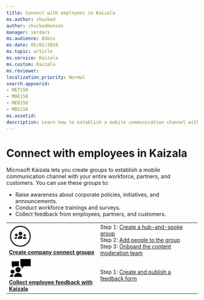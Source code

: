 ```yaml
---
title: Connect with employees in Kaizala
ms.author: chucked
author: chuckedmonson
manager: serdars
ms.audience: Admin
ms.date: 05/02/2019
ms.topic: article
ms.service: Kaizala
ms.custom: Kaizala
ms.reviewer: 
localization_priority: Normal
search.appverid:
- MET150
- MOE150
- MED150
- MBS150
ms.assetid: 
description: Learn how to establish a mobile communication channel with your entire workforce, partners, and customers in Kaizala.
---
```


# Connect with employees in Kaizala

Microsoft Kaizala lets you create groups to establish a mobile communication channel with your entire workforce, partners, and customers. You can use these groups to:

- Raise awareness about corporate policies, initiatives, and announcements.
- Conduct workforce trainings and surveys.
- Collect feedback from employees, partners, and customers.

|         |         |
|---------|---------|
|![Image of company connect icon](media/create-company-connect-groups-icon.png) <br> **[Create company connect groups](create-company-connect-groups.md)**     | Step 1: [Create a hub-and-spoke group](https://review.docs.microsoft.com/en-us/Office365/Kaizala/create-company-connect-groups?branch=getstarted-working#step-1--create-a-spoke-and-hub-group) <br> Step 2: [Add people to the group](https://review.docs.microsoft.com/en-us/Office365/Kaizala/create-company-connect-groups?branch=getstarted-working#step-2--add-people-to-the-group) <br> Step 3: [Onboard the content moderation team](https://review.docs.microsoft.com/en-us/Office365/Kaizala/create-company-connect-groups?branch=getstarted-working#step-3--onboard-the-content-moderation-team) |
|![Image of people icon](media/invite-people-icon.png) <br> **[Collect employee feedback with Kaizala](collect-feedback.md)**     | Step 1: [Create and publish a feedback form](https://review.docs.microsoft.com/en-us/Office365/Kaizala/collect-feedback?branch=getstarted-working#step-1--create-and-publish-a-feedback-form) |
